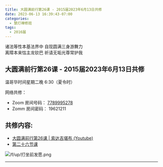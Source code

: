 ```yaml
---
title: 大圆满前行第26课 - 2015届2023年6月13日共修
date: 2023-06-13 16:39:43-07:00
categories:
  - 慧灯禅修班
tags:
  - 2016届
---
```

诸法等性本基法界中 自现圆满三身游舞力  
离障本来怙主龙钦巴 祈请无垢光尊常护我

## 大圆满前行第26课 - 2015届2023年6月13日共修

温哥华时间星期二晚 6:30（夏令时） 

网络共修：

- Zoom 房间号码： [7789995278](https://us02web.zoom.us/j/7789995278?pwd=VjZmbWJFY2k2K0E5RVB2cTNIQmhqUT09)
- Zomm 房间密码： 19621211

## 共修内容:

- [大圆满前行第26课 | 索达吉堪布 (Youtube)](https://www.youtube.com/watch?v=gYXdc96IOCQ&list=PLAnEIprIVklfWTKX6X1gI9eR_phiB8B4b&index=28)
- [第二十六节课](http://huidengchanxiu.net/refs/qxgs/qxgs-03xm#第二十六节课)

![/f/up/打坐前发愿.png](/f/up/打坐前发愿.png)

---


